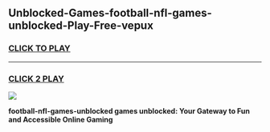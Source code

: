 
## Unblocked-Games-football-nfl-games-unblocked-Play-Free-vepux
<h3>
<a href="https://premium76.site?title=football-nfl-games-unblocked&ref=10A">CLICK TO PLAY</a></h3>
<hr>

<h3>
<a href="https://premium76.site?title=football-nfl-games-unblocked&ref=10A">CLICK 2 PLAY</a>
  
</h3>

<a href="https://premium76.site?title=football-nfl-games-unblocked&ref=10A"><img src="https://clearcache.store/games.png"></a>


**football-nfl-games-unblocked games unblocked: Your Gateway to Fun and Accessible Online Gaming**
